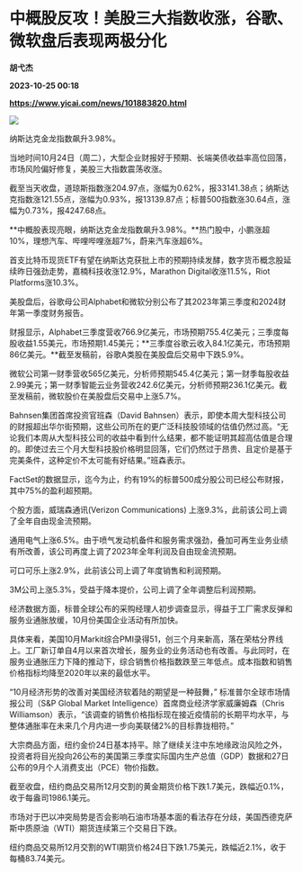 # 中概股反攻！美股三大指数收涨，谷歌、微软盘后表现两极分化
**胡弋杰**

**2023-10-25 00:18**

**https://www.yicai.com/news/101883820.html**

![](https://imgcdn.yicai.com/uppics/images/iOS/yicai/20231025070657063-3164.jpg)

纳斯达克金龙指数飙升3.98%。

当地时间10月24日（周二），大型企业财报好于预期、长端美债收益率高位回落，市场风险偏好修复，美股三大指数震荡收涨。

截至当天收盘，道琼斯指数涨204.97点，涨幅为0.62%，报33141.38点；纳斯达克指数涨121.55点，涨幅为0.93%，报13139.87点；标普500指数涨30.64点，涨幅为0.73%，报4247.68点。

**中概股表现亮眼，纳斯达克金龙指数飙升3.98%。**热门股中，小鹏涨超10%，理想汽车、哔哩哔哩涨超7%，蔚来汽车涨超6%。

首支比特币现货ETF有望在纳斯达克获批上市的预期持续发酵，数字货币概念股延续昨日强劲走势，嘉楠科技收涨12.9%，Marathon Digital收涨11.5%，Riot Platforms涨10.3%。

美股盘后，谷歌母公司Alphabet和微软分别公布了其2023年第三季度和2024财年第一季度财务报告。

财报显示，Alphabet三季度营收766.9亿美元，市场预期755.4亿美元；三季度每股收益1.55美元，市场预期1.45美元；**三季度谷歌云收入84.1亿美元，市场预期86亿美元。**截至发稿前，谷歌A类股在美股盘后交易中下跌5.9%。

微软公司第一财季营收565亿美元，分析师预期545.4亿美元；第一财季每股收益2.99美元；第一财季智能云业务营收242.6亿美元，分析师预期236.1亿美元。截至发稿前，微软股价在美股盘后交易中上涨5.7%。

Bahnsen集团首席投资官班森（David Bahnsen）表示，即使本周大型科技公司的财报超出华尔街预期，这些公司所在的更广泛科技股领域的估值仍然过高。“无论我们本周从大型科技公司的收益中看到什么结果，都不能证明其超高估值是合理的。即使过去三个月大型科技股价格明显回落，它们仍然过于昂贵、且定价是基于完美条件，这种定价不太可能有好结果。”班森表示。

FactSet的数据显示，迄今为止，约有19%的标普500成分股公司已经公布财报，其中75%的盈利超预期。

个股方面，威瑞森通讯(Verizon Communications) 上涨9.3%，此前该公司上调了全年自由现金流预期。

通用电气上涨6.5%。由于喷气发动机备件和服务需求强劲，叠加可再生业务业绩有所改善，该公司再度上调了2023年全年利润及自由现金流预期。

可口可乐上涨2.9%，此前该公司上调了年度销售和利润预期。

3M公司上涨5.3%，受益于降本提价，公司上调了全年调整后利润预期。

经济数据方面，标普全球公布的采购经理人初步调查显示，得益于工厂需求反弹和服务业通胀放缓，10月份美国企业活动有所加快。

具体来看，美国10月Markit综合PMI录得51，创三个月来新高，落在荣枯分界线上。工厂新订单自4月以来首次增长，服务业的业务活动也有改善。与此同时，在服务业通胀压力下降的推动下，综合销售价格指数跌至三年低点。成本指数和销售价格指标均降至2020年以来的最低水平。

“10月经济形势的改善对美国经济软着陆的期望是一种鼓舞，” 标准普尔全球市场情报公司（S&P Global Market Intelligence）首席商业经济学家威廉姆森（Chris Williamson）表示，“该调查的销售价格指标现在接近疫情前的长期平均水平，与整体通胀率在未来几个月内进一步向美联储2%的目标靠拢相符。”

大宗商品方面，纽约金价24日基本持平。除了继续关注中东地缘政治风险之外，投资者将目光投向26公布的美国第三季度实际国内生产总值（GDP）数据和27日公布的9月个人消费支出（PCE）物价指数。

截至收盘，纽约商品交易所12月交割的黄金期货价格下跌1.7美元，跌幅近0.1%，收于每盎司1986.1美元。

市场对于巴以冲突局势是否会影响石油市场基本面的看法存在分歧，美国西德克萨斯中质原油（WTI）期货连续第三个交易日下跌。

纽约商品交易所12月交割的WTI期货价格24日下跌1.75美元，跌幅近2.1%，收于每桶83.74美元。